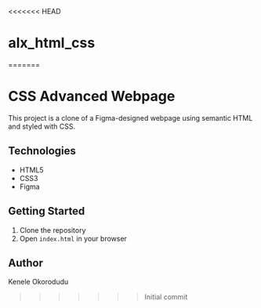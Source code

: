 <<<<<<< HEAD
# alx_html_css
=======
# CSS Advanced Webpage

This project is a clone of a Figma-designed webpage using semantic HTML and styled with CSS.

## Technologies
- HTML5
- CSS3
- Figma

## Getting Started
1. Clone the repository
2. Open `index.html` in your browser

## Author
Kenele Okorodudu
>>>>>>> Initial commit
